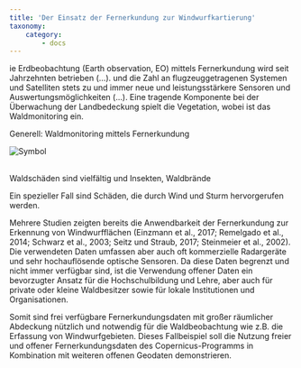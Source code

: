 ```yaml
---
title: 'Der Einsatz der Fernerkundung zur Windwurfkartierung'
taxonomy:
    category:
        - docs
---
```


ie Erdbeobachtung (Earth observation, EO) mittels Fernerkundung wird seit Jahrzehnten betrieben (...). und die Zahl an flugzeuggetragenen Systemen und Satelliten stets zu und immer neue und leistungsstärkere Sensoren und Auswertungsmöglichkeiten (...).
Eine tragende Komponente bei der Überwachung der Landbedeckung spielt die Vegetation, wobei ist das Waldmonitoring ein. 

Generell: Waldmonitoring mittels Fernerkundung

![Symbol](intro_symbols.png)
<br><br>

Waldschäden sind vielfältig und 
Insekten, Waldbrände 

Ein spezieller Fall sind Schäden, die durch Wind und Sturm hervorgerufen werden.

Mehrere Studien zeigten bereits die Anwendbarkeit der Fernerkundung zur Erkennung von Windwurfflächen (Einzmann et al., 2017; Remelgado et al., 2014; Schwarz et al., 2003; Seitz und Straub, 2017; Steinmeier et al., 2002). Die verwendeten Daten umfassen aber auch oft kommerzielle Radargeräte und sehr hochauflösende optische Sensoren. Da diese Daten begrenzt und nicht immer verfügbar sind, ist die Verwendung offener Daten ein bevorzugter Ansatz für die Hochschulbildung und Lehre, aber auch für private oder kleine Waldbesitzer sowie für lokale Institutionen und Organisationen.


Somit sind frei verfügbare Fernerkundungsdaten mit großer räumlicher Abdeckung nützlich und notwendig für die Waldbeobachtung wie z.B. die Erfassung von Windwurfgebieten. Dieses Fallbeispiel soll die Nutzung freier und offener Fernerkundungsdaten des Copernicus-Programms in Kombination mit weiteren offenen Geodaten demonstrieren.


